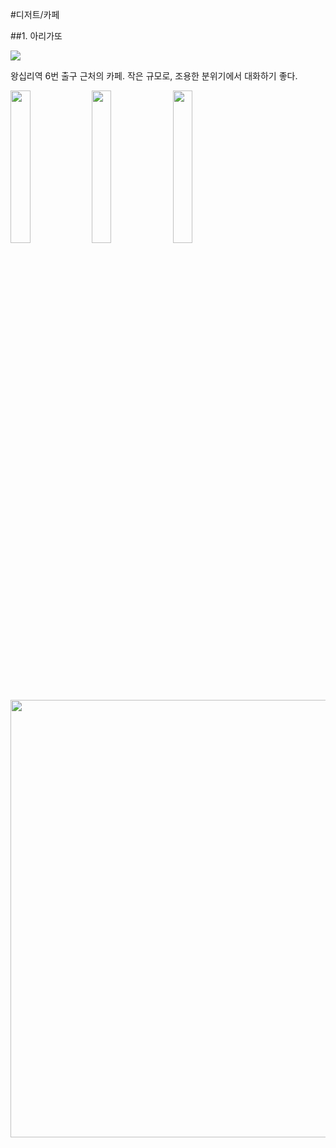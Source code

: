 #디저트/카페

##1. 아리가또

<img src="https://s3-ap-northeast-2.amazonaws.com/locawiki/spot/92_thumb_arigatto.png"/>

왕십리역 6번 출구 근처의 카페.
작은 규모로, 조용한 분위기에서 대화하기 좋다.

<img src="https://s3-ap-northeast-2.amazonaws.com/locawiki/spot/92_img0_arigatto.png" style="width:25%"/>
<img src="https://s3-ap-northeast-2.amazonaws.com/locawiki/spot/92_img1_arigatto.png" style="width:25%"/>
<img src="https://s3-ap-northeast-2.amazonaws.com/locawiki/spot/92_img2_arigatto.png" style="width:25%"/>
<img src="https://s3-ap-northeast-2.amazonaws.com/locawiki/spot/92_img2_arigatto.png" style="width:700px"/>
